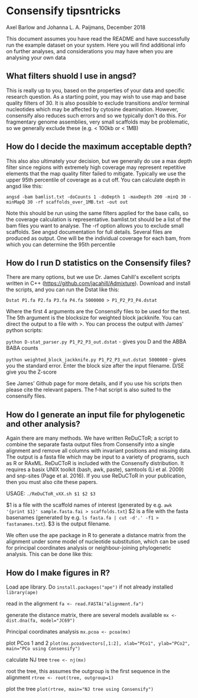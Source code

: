 # Consensify tipsntricks

Axel Barlow and Johanna L. A. Paijmans, December 2018

This document assumes you have read the README and have successfully run the example dataset on your system. Here you will find additional info on further analyses, and considerations you may have when you are analysing your own data

## What filters shuold I use in angsd?

This is really up to you, based on the properties of your data and specific research question. As a starting point, you may wish to use map and base quality filters of 30. It is also possible to exclude transitions and/or terminal nucleotides which may be affected by cytosine deamination. However, consensify also reduces such errors and so we typically don't do this. For fragmentary genome assemblies, very small scaffolds may be problematic, so we generally exclude these (e.g. < 100kb or < 1MB)

## How do I decide the maximum acceptable depth?

This also also ultimately your decision, but we generally do use a max depth filter since regions with extremely high coverage may represent repetitive elements that the map quality filter failed to mitigate. Typically we use the upper 95th percentile of coverage as a cut off. You can calculate depth in angsd like this:

 `angsd -bam bamlist.txt -doCounts 1 -doDepth 1 -maxDepth 200 -minQ 30 -minMapQ 30 -rf scaffolds_over_1MB.txt -out out`

Note this should be run using the same filters applied for the base calls, so the coverage calculation is representative. bamlist.txt should be a list of the bam files you want to analyse. The -rf option allows you to exclude small scaffolds. See angsd documentation for full details. Several files are produced as output. One will be the individual coverage for each bam, from which you can determine the 95th percentile

## How do I run D statistics on the Consensify files?

There are many options, but we use Dr. James Cahill's excellent scripts written in C++ (https://github.com/jacahill/Admixture). Download and install the scripts, and you can run the Dstat like this:

`Dstat P1.fa P2.fa P3.fa P4.fa 5000000 > P1_P2_P3_P4.dstat`

Where the first 4 arguments are the Consensify files to be used for the test. The 5th argument is the blocksize for weighted block jackknife. You can direct the output to a file with >. You can process the output with James' python scripts:

`python D-stat_parser.py P1_P2_P3_out.dstat` - gives you D and the ABBA BABA counts

`python weighted_block_jackknife.py P1_P2_P3_out.dstat 5000000` - gives you the standard error. Enter the block size after the input filename. D/SE give you the Z-score

See James' Github page for more details, and if you use his scripts then please cite the relevant papers. The f-hat script is also suited to the consensify files.

## How do I generate an input file for phylogenetic and other analysis?

Again there are many methods. We have written ReDuCToR; a script to combine the separate fasta output files from Consensify into a single alignment and remove all columns with invariant positions and missing data. The output is a fasta file which may be input to a variety of programs, such as R or RAxML. ReDuCToR is included with the Consensify distribution. It requires a basix UNIX toolkit (bash, awk, paste), samtools (Li et al. 2009) and snp-sites (Page et al. 2016). If you use ReDuCToR in your publication, then you must also cite these papers.

USAGE: `./ReDuCToR_vXX.sh $1 $2 $3`

$1 is a file with the scaffold names of interest (generated by e.g. `awk '{print $1}' sample.fasta.fai > scaffolds.txt`)
$2 is a file with the fasta basenames (generated by e.g. `ls fasta.fa | cut -d'.' -f1 > fastanames.txt`).
$3 is the output filename.

We often use the ape package in R to generate a distance matrix from the alignment under some model of nucleotide substitution, which can be used for principal coordinates analysis or neighbour-joining phylogenetic analysis. This can be done like this:

## How do I make figures in R?

Load ape library. Do `install.packages("ape")` if not already installed
`library(ape)`

read in the alignment
`fa <- read.FASTA("alignment.fa")` 

generate the distance matrix, there are several models available
`mx <- dist.dna(fa, model="JC69")`

Principal coordinates analysis
`mx.pcoa <- pcoa(mx)`

plot PCos 1 and 2
`plot(mx.pcoa$vectors[,1:2], xlab="PCo1", ylab="PCo2", main="PCo using Consensify")`

calculate NJ tree
`tree <- nj(mx)`

root the tree, this assumes the outgroup is the first sequence in the alignment
`rtree <- root(tree, outgroup=1)`

plot the tree
`plot(rtree, main="NJ tree using Consensify")`
